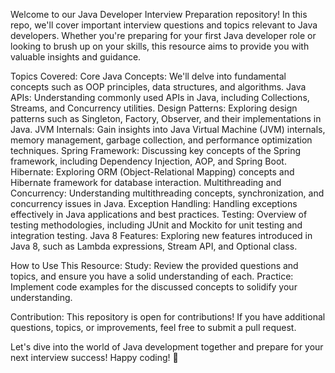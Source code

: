 Welcome to our Java Developer Interview Preparation repository! In this repo, we'll cover important interview questions and topics relevant to Java developers. Whether you're preparing for your first Java developer role or looking to brush up on your skills, this resource aims to provide you with valuable insights and guidance.

Topics Covered:
Core Java Concepts: We'll delve into fundamental concepts such as OOP principles, data structures, and algorithms.
Java APIs: Understanding commonly used APIs in Java, including Collections, Streams, and Concurrency utilities.
Design Patterns: Exploring design patterns such as Singleton, Factory, Observer, and their implementations in Java.
JVM Internals: Gain insights into Java Virtual Machine (JVM) internals, memory management, garbage collection, and performance optimization techniques.
Spring Framework: Discussing key concepts of the Spring framework, including Dependency Injection, AOP, and Spring Boot.
Hibernate: Exploring ORM (Object-Relational Mapping) concepts and Hibernate framework for database interaction.
Multithreading and Concurrency: Understanding multithreading concepts, synchronization, and concurrency issues in Java.
Exception Handling: Handling exceptions effectively in Java applications and best practices.
Testing: Overview of testing methodologies, including JUnit and Mockito for unit testing and integration testing.
Java 8 Features: Exploring new features introduced in Java 8, such as Lambda expressions, Stream API, and Optional class.

How to Use This Resource:
Study: Review the provided questions and topics, and ensure you have a solid understanding of each.
Practice: Implement code examples for the discussed concepts to solidify your understanding.

Contribution:
This repository is open for contributions! If you have additional questions, topics, or improvements, feel free to submit a pull request.

Let's dive into the world of Java development together and prepare for your next interview success! Happy coding! 🚀
